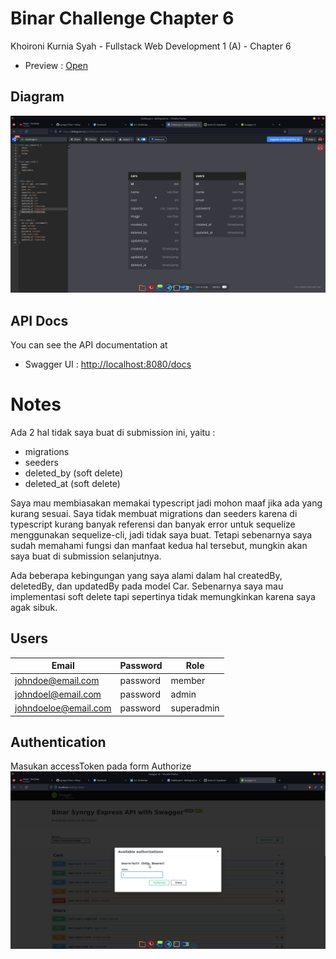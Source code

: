 # Binar Challenge Chapter 6

Khoironi Kurnia Syah - Fullstack Web Development 1 (A) - Chapter 6

- Preview : [Open](https://binarc6.zekhoi.dev/api/cars/)

## Diagram

![diagram](./submission/diagram.png)

## API Docs

You can see the API documentation at

- Swagger UI : [http://localhost:8080/docs](http://localhost:8080/docs)

# Notes

Ada 2 hal tidak saya buat di submission ini, yaitu :

- migrations
- seeders
- deleted_by (soft delete)
- deleted_at (soft delete)

Saya mau membiasakan memakai typescript jadi mohon maaf jika ada yang kurang sesuai. Saya tidak membuat migrations dan seeders karena di typescript kurang banyak referensi dan banyak error untuk sequelize menggunakan sequelize-cli, jadi tidak saya buat. Tetapi sebenarnya saya sudah memahami fungsi dan manfaat kedua hal tersebut, mungkin akan saya buat di submission selanjutnya.

Ada beberapa kebingungan yang saya alami dalam hal createdBy, deletedBy, dan updatedBy pada model Car. Sebenarnya saya mau implementasi soft delete tapi sepertinya tidak memungkinkan karena saya agak sibuk.

## Users

| Email                | Password | Role       |
| -------------------- | -------- | ---------- |
| johndoe@email.com    | password | member     |
| johndoel@email.com   | password | admin      |
| johndoeloe@email.com | password | superadmin |

## Authentication

Masukan accessToken pada form Authorize
![Auth](./submission/auth.png)
